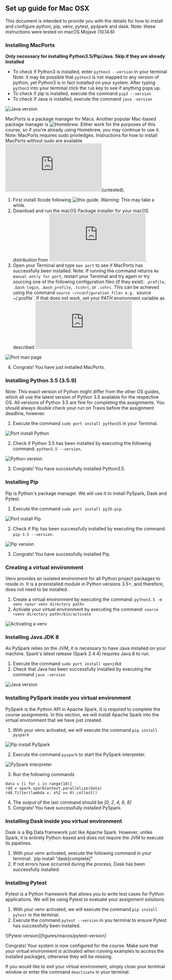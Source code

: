 ## Set up guide for Mac OSX

This document is intended to provide you with the details for how to install and
configure
python, pip, venv, pytest, pyspark and dask.
Note: these instructions were tested on macOS Mojave (10.14.6)


### Installing MacPorts

**Only necessary for installing Python3.5/Pip/Java. Skip if they are already installed**
- To check if Python3 is installed, enter `python3 --version` in your terminal
Note: it may be possible that `python3` is not mapped to any version of python, yet Python3 is in fact
installed on your system. After typing `python3` into your terminal click the `tab` key to see if anything pops up.
- To check if pip is installed, execute the command `pip3 --version`
- To check if Java is installed, execute the command `java -version`

![Java version](figure/macos/java-version)


MacPorts is a package manager for Macs. Another popular Mac-based package
manager is ![Homebrew](https://brew.sh/). Either work for the purposes of this
course, so if you're already using Homebrew, you may continue to use it.
Note: MacPorts requires sudo priviledges. Instructions for how to install MacPorts without
sudo are available ![here](http://www.scrimhub.org/support/userspace-macports.html)(untested).


1. First install Xcode following ![this guide](https://guide.macports.org/#installing.xcode). Warning: This may take a while.
2. Download and run the macOS Package installer for your macOS distribution
from ![here](https://www.macports.org/install.php).
3. Open your Terminal and type `man port` to see if MacPorts has successfully been installed.
Note: If running the command returns `No manual entry for port`, restart your
Terminal and try again or try sourcing one of the following configuration files
(if they exist): `.profile`, `.bash_login`, `.bash_profile`, `.tcshrc`, or `.cshrc`.
This can be achieved using the command `source ~/<configuration_file>
e.g. `source ~/.profile`.
If that does not work, set your PATH environment variable as
described ![here](https://guide.macports.org/chunked/installing.shell.html).

![Port man page](figures/macos/port-manual)

4. Congrats! You have just installed MacPorts.

### Installing Python 3.5 (3.5.9)

Note: This exact version of Python might differ from the other OS guides, which all use the latest
version of Python 3.5 available for the respective OS. All versions of Python 3.5 are fine for completing the
assignments. You should always double check your run on Travis before the assignment deadline, however.

1. Execute the command `sudo port install python35` in your Terminal.

![Port install Python](figures/macos/python-install)

2. Check if Python 3.5 has been installed by executing the following command: `python3.5 --version`.

![Python version](figures/macos/python-version)

3. Congrats! You have successfully installed Python3.5.


### Installing Pip

Pip is Python's package manager. We will use it to install PySpark, Dask and Pytest.

1. Execute the command `sudo port install py35-pip`.

![Port install Pip](figures/macos/pip-install)

2. Check if Pip has been successfully installed by executing the command `pip-3.5 --version`.

![Pip version](figures/macos/pip-version)

3. Congrats! You have successfully installed Pip.

### Creating a virtual environment

Venv provides an isolated environment for all Python project packages to reside in. It is a preinstalled module
in Python versions 3.5+, and therefore, does not need to be installed.

1. Create a virtual environment by executing the command: `python3.5 -m venv <your venv directory path>`
2. Activate your virtual environment by executing the command: `source <venv directory path>/bin/activate`

![Activating a venv](figures/macos/venv-activate)

### Installing Java JDK 8

As PySpark relies on the JVM, it is necessary to have Java installed on your machine. Spark's latest release
(Spark 2.4.4) requires Java 8 to run.

1. Execute the command `sudo port install openjdk8`
2. Check that Java has been successfully installed by executing the command `java -version`

![Java version](figures/macos/java-version)

### Installing PySpark inside you virtual environment

PySpark is the Python API in Apache Spark. It is required to complete the course assignments.
In this section, we will install Apache Spark into the virtual environment that we
have just created.

1. With your venv activated, we will execute the command `pip install pyspark`

![Pip install PySpark](figures/macos/pyspark-install)

2. Execute the command `pyspark` to start the PySpark interpreter.

![PySpark interpreter](figures/macos/pyspark-interpreter)

3. Run the following commands

```
data = [i for i in range(10)]
rdd = spark.sparkContext.parallelize(data)
rdd.filter(lambda x: x%2 == 0).collect()
```

4. The output of the last command should be *[0, 2, 4, 6, 8]*
5. Congrats! You have successfully installed PySpark.


### Installing Dask inside you virtual environment

Dask is a Big Data framework just like Apache Spark. However, unlike Spark, it is
entirely Python-based and does not require the JVM to execute its pipelines.


1. With your venv activated, execute the following command in your terminal: `pip install "dask[complete]"
2. If not errors have occurred during the process, Dask has been successfully installed.

### Installing Pytest

Pytest is a Python framework that allows you to write test cases for Python applications.
We will be using Pytest to evaluate your assignment solutions.

1. With your venv activated, we will execute the command `pip install pytest` in the terminal.
2. Execute the command `pytest --version` in you terminal to ensure Pytest has successfully been installed.

![Pytest version][figures/macos/pytest-version]

Congrats! Your system is now configured for the course. Make sure that your virtual environment is activated when running
examples to access the installed packages, otherwise they will be missing.

If you would like to exit your virtual environment, simply close your terminal window or enter the command `deactivate` in your terminal.
